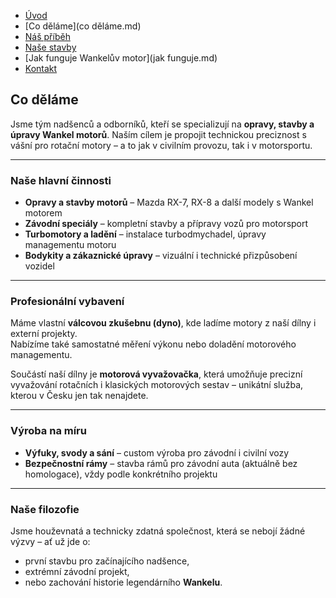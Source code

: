 - [Úvod](uvod.md)
- [Co děláme](co děláme.md)
- [Náš příběh](pribeh.md)
- [Naše stavby](projekty.md)
- [Jak funguje Wankelův motor](jak funguje.md)
- [Kontakt](kontakt.md)

<!-- Sekce Co děláme -->
## Co děláme
Jsme tým nadšenců a odborníků, kteří se specializují na **opravy, stavby a úpravy Wankel motorů**. Naším cílem je propojit technickou preciznost s vášní pro rotační motory – a to jak v civilním provozu, tak i v motorsportu.

---

### Naše hlavní činnosti
- **Opravy a stavby motorů** – Mazda RX-7, RX-8 a další modely s Wankel motorem  
- **Závodní speciály** – kompletní stavby a přípravy vozů pro motorsport  
- **Turbomotory a ladění** – instalace turbodmychadel, úpravy managementu motoru  
- **Bodykity a zákaznické úpravy** – vizuální i technické přizpůsobení vozidel  

---

### Profesionální vybavení
Máme vlastní **válcovou zkušebnu (dyno)**, kde ladíme motory z naší dílny i externí projekty.  
Nabízíme také samostatné měření výkonu nebo doladění motorového managementu.  

Součástí naší dílny je **motorová vyvažovačka**, která umožňuje precizní vyvažování rotačních i klasických motorových sestav – unikátní služba, kterou v Česku jen tak nenajdete.

---

### Výroba na míru
- **Výfuky, svody a sání** – custom výroba pro závodní i civilní vozy  
- **Bezpečnostní rámy** – stavba rámů pro závodní auta (aktuálně bez homologace), vždy podle konkrétního projektu  

---

### Naše filozofie
Jsme houževnatá a technicky zdatná společnost, která se nebojí žádné výzvy – ať už jde o:  
- první stavbu pro začínajícího nadšence,  
- extrémní závodní projekt,  
- nebo zachování historie legendárního **Wankelu**.  
